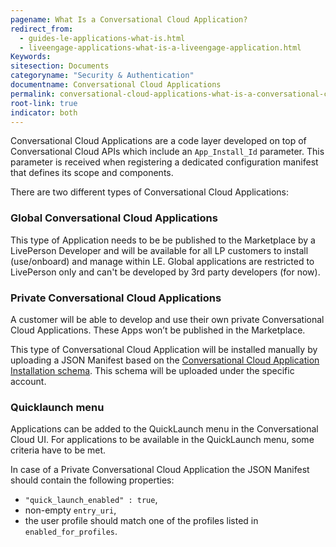 ```yaml
---
pagename: What Is a Conversational Cloud Application?
redirect_from:
  - guides-le-applications-what-is.html
  - liveengage-applications-what-is-a-liveengage-application.html
Keywords:
sitesection: Documents
categoryname: "Security & Authentication"
documentname: Conversational Cloud Applications
permalink: conversational-cloud-applications-what-is-a-conversational-cloud-application.html
root-link: true
indicator: both
---
```


Conversational Cloud Applications are a code layer developed on top of Conversational Cloud APIs which include an `App_Install_Id` parameter. This parameter is received when registering a dedicated configuration manifest that defines its scope and components.

There are two different types of Conversational Cloud Applications:

### Global Conversational Cloud Applications

This type of Application needs to be be published to the Marketplace by a LivePerson Developer and will be available for all LP customers to install (use/onboard) and manage within LE. Global applications are restricted to LivePerson only and can't be developed by 3rd party developers (for now).

### Private Conversational Cloud Applications

A customer will be able to develop and use their own private Conversational Cloud Applications. These Apps won’t be published in the Marketplace.

This type of Conversational Cloud Application will be installed manually by uploading a JSON Manifest based on the [Conversational Cloud Application Installation schema](guides-le-applications-installing.html). This schema will be uploaded under the specific account.

### Quicklaunch menu

Applications can be added to the QuickLaunch menu in the Conversational Cloud UI. For applications to be available in the QuickLaunch menu, some criteria have to be met.

In case of a Private Conversational Cloud Application the JSON Manifest should contain the following properties:
* `"quick_launch_enabled" : true`,
* non-empty `entry_uri`,
* the user profile should match one of the profiles listed in `enabled_for_profiles`.
